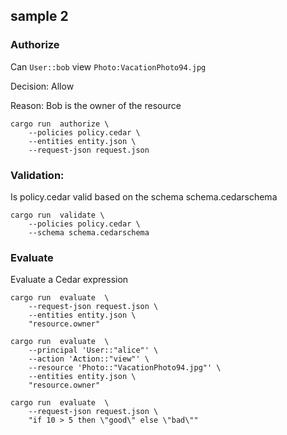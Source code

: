 ## sample 2

### Authorize

 Can `User::bob` view `Photo:VacationPhoto94.jpg`

 Decision: Allow

 Reason: Bob is the owner of the resource

```
cargo run  authorize \
    --policies policy.cedar \
    --entities entity.json \
    --request-json request.json
```


### Validation:

Is policy.cedar valid based on the schema schema.cedarschema

```
cargo run  validate \
    --policies policy.cedar \
    --schema schema.cedarschema
```
### Evaluate

Evaluate a Cedar expression

```
cargo run  evaluate  \
    --request-json request.json \
    --entities entity.json \
    "resource.owner"
```
```
cargo run  evaluate  \
    --principal 'User::"alice"' \
    --action 'Action::"view"' \
    --resource 'Photo::"VacationPhoto94.jpg"' \
    --entities entity.json \
    "resource.owner"
```
```
cargo run  evaluate  \
    --request-json request.json \
    "if 10 > 5 then \"good\" else \"bad\""
```
